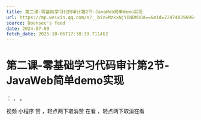 ```yaml
---
title: 第二课-零基础学习代码审计第2节-JavaWeb简单demo实现
url: https://mp.weixin.qq.com/s?__biz=MzkxNjY0NDM3OA==&mid=2247483969&idx=1&sn=2db49eaf4300b68e62e3cf390bbff477
source: Doonsec's feed
date: 2024-07-09
fetch_date: 2025-10-06T17:38:39.711462
---
```


# 第二课-零基础学习代码审计第2节-JavaWeb简单demo实现

：
，
。

视频
小程序
赞
，轻点两下取消赞
在看
，轻点两下取消在看